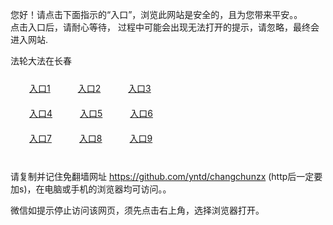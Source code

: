 您好！请点击下面指示的“入口”，浏览此网站是安全的，且为您带来平安。。 <br/>
点击入口后，请耐心等待， 过程中可能会出现无法打开的提示，请忽略，最终会进入网站. </br>

法轮大法在长春<br/>
<div style="padding:10px"><a style="margin:20px" target="_blank" href="https://d178omced6kxtr.cloudfront.net/2Qpsp?xxqouwcb" id="ccLink1" rel="nofollow">入口1</a> <a target="_blank" style="margin:20px" href="https://d1gx7l16u7n8dy.cloudfront.net/2Qpsp?cfygbxw" id="ccLink2" rel="nofollow">入口2</a> <a style="margin:20px" target="_blank" href="https://d20s9kq3vjcqyd.cloudfront.net/2Qpsp?vtlcr" id="ccLink3" rel="nofollow">入口3</a></div>

<div style="padding:10px" ><a style="margin:20px" target="_blank" href="https://d178omced6kxtr.cloudfront.net/2Qpsp?xxqouwcb" id="ccLink4" rel="nofollow">入口4</a> <a style="margin:20px" href="https://d1gx7l16u7n8dy.cloudfront.net/2Qpsp?cfygbxw" target="_blank" id="ccLink5" rel="nofollow">入口5</a> <a style="margin:20px" href="https://d20s9kq3vjcqyd.cloudfront.net/2Qpsp?vtlcr" target="_blank" id="ccLink6" rel="nofollow">入口6</a></div>

<div style="padding:10px"><a style="margin:20px" target="_blank" href="https://d178omced6kxtr.cloudfront.net/2Qpsp?xxqouwcb" id="ccLink7" rel="nofollow">入口7</a> <a style="margin:20px" href="https://d1gx7l16u7n8dy.cloudfront.net/2Qpsp?cfygbxw" target="_blank" id="ccLink8" rel="nofollow">入口8</a> <a style="margin:20px" target="_blank" href="https://d20s9kq3vjcqyd.cloudfront.net/2Qpsp?vtlcr" id="ccLink9" rel="nofollow">入口9</a></div>

<br/>



请复制并记住免翻墙网址 https://github.com/yntd/changchunzx (http后一定要加s)，在电脑或手机的浏览器均可访问。。<br/>

微信如提示停止访问该网页，须先点击右上角，选择浏览器打开。
